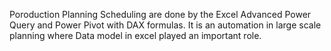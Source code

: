 Poroduction Planning Scheduling are done by the Excel Advanced Power Query and Power Pivot with DAX formulas. It is an automation in large scale planning where Data model in excel played an important role.
